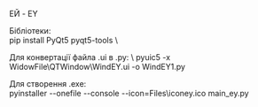 ЕЙ - EY



Бібліотеки: \
pip install PyQt5 pyqt5-tools \


Для конвертації файла .ui в .py: \ 
pyuic5 -x WidowFile\QTWindow\WindEY.ui -o WindEY1.py


Для створення .exe: \
pyinstaller --onefile --console --icon=Files\iconey.ico main_ey.py

